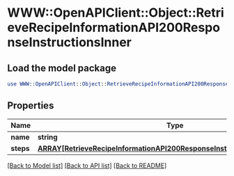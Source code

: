 # WWW::OpenAPIClient::Object::RetrieveRecipeInformationAPI200ResponseInstructionsInner

## Load the model package
```perl
use WWW::OpenAPIClient::Object::RetrieveRecipeInformationAPI200ResponseInstructionsInner;
```

## Properties
Name | Type | Description | Notes
------------ | ------------- | ------------- | -------------
**name** | **string** |  | [optional] 
**steps** | [**ARRAY[RetrieveRecipeInformationAPI200ResponseInstructionsInnerStepsInner]**](RetrieveRecipeInformationAPI200ResponseInstructionsInnerStepsInner.md) |  | [optional] 

[[Back to Model list]](../README.md#documentation-for-models) [[Back to API list]](../README.md#documentation-for-api-endpoints) [[Back to README]](../README.md)


